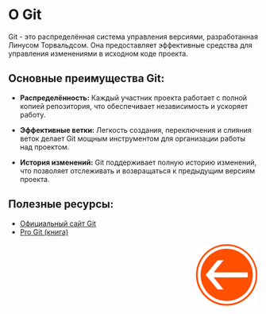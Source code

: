# О Git

Git - это распределённая система управления версиями, разработанная Линусом Торвальдсом. Она предоставляет эффективные средства для управления изменениями в исходном коде проекта.

## Основные преимущества Git:

- **Распределённость:** Каждый участник проекта работает с полной копией репозитория, что обеспечивает независимость и ускоряет работу.

- **Эффективные ветки:** Легкость создания, переключения и слияния веток делает Git мощным инструментом для организации работы над проектом.

- **История изменений:** Git поддерживает полную историю изменений, что позволяет отслеживать и возвращаться к предыдущим версиям проекта.

## Полезные ресурсы:

- [Официальный сайт Git](https://git-scm.com/)
- [Pro Git (книга)](https://git-scm.com/book/ru/v2)

<div style="text-align: right;">

  [![Перейти к основному файлу](../img/Back-button.png)](../README.md)

</div>
